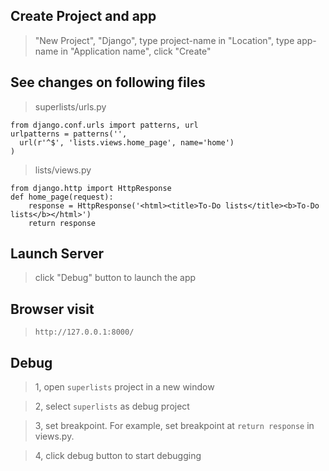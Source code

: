 ## Create Project and app

> "New Project", "Django", type project-name in "Location", type app-name in "Application name", click "Create"

## See changes on following files

> superlists/urls.py

```
from django.conf.urls import patterns, url
urlpatterns = patterns('',
  url(r'^$', 'lists.views.home_page', name='home')
)
```

> lists/views.py

```
from django.http import HttpResponse
def home_page(request):
    response = HttpResponse('<html><title>To-Do lists</title><b>To-Do lists</b></html>')
    return response
```

## Launch Server

> click "Debug" button to launch the app

## Browser visit

> `http://127.0.0.1:8000/`

## Debug

> 1, open `superlists` project in a new window

> 2, select `superlists` as debug project

> 3, set breakpoint. For example, set breakpoint at `return response` in views.py.

> 4, click debug button to start debugging

